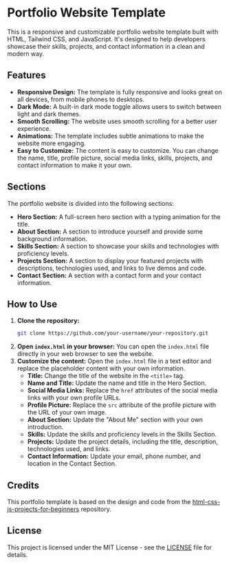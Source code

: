 # Portfolio Website Template

This is a responsive and customizable portfolio website template built with HTML, Tailwind CSS, and JavaScript. It's designed to help developers showcase their skills, projects, and contact information in a clean and modern way.

## Features

*   **Responsive Design:** The template is fully responsive and looks great on all devices, from mobile phones to desktops.
*   **Dark Mode:** A built-in dark mode toggle allows users to switch between light and dark themes.
*   **Smooth Scrolling:** The website uses smooth scrolling for a better user experience.
*   **Animations:** The template includes subtle animations to make the website more engaging.
*   **Easy to Customize:** The content is easy to customize. You can change the name, title, profile picture, social media links, skills, projects, and contact information to make it your own.

## Sections

The portfolio website is divided into the following sections:

*   **Hero Section:** A full-screen hero section with a typing animation for the title.
*   **About Section:** A section to introduce yourself and provide some background information.
*   **Skills Section:** A section to showcase your skills and technologies with proficiency levels.
*   **Projects Section:** A section to display your featured projects with descriptions, technologies used, and links to live demos and code.
*   **Contact Section:** A section with a contact form and your contact information.

## How to Use

1.  **Clone the repository:**
    ```bash
    git clone https://github.com/your-username/your-repository.git
    ```
2.  **Open `index.html` in your browser:**
    You can open the `index.html` file directly in your web browser to see the website.
3.  **Customize the content:**
    Open the `index.html` file in a text editor and replace the placeholder content with your own information.
    *   **Title:** Change the title of the website in the `<title>` tag.
    *   **Name and Title:** Update the name and title in the Hero Section.
    *   **Social Media Links:** Replace the `href` attributes of the social media links with your own profile URLs.
    *   **Profile Picture:** Replace the `src` attribute of the profile picture with the URL of your own image.
    *   **About Section:** Update the "About Me" section with your own introduction.
    *   **Skills:** Update the skills and proficiency levels in the Skills Section.
    *   **Projects:** Update the project details, including the title, description, technologies used, and links.
    *   **Contact Information:** Update your email, phone number, and location in the Contact Section.

## Credits

This portfolio template is based on the design and code from the [html-css-js-projects-for-beginners](https://github.com/Agentic-JJ-Web3/html-css-js-projects-for-beginners) repository.

## License

This project is licensed under the MIT License - see the [LICENSE](LICENSE) file for details.

